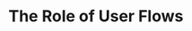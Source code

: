 <!-- TITLE: User Flows -->
<!-- SUBTITLE: A quick summary of User Flows -->

# The Role of User Flows